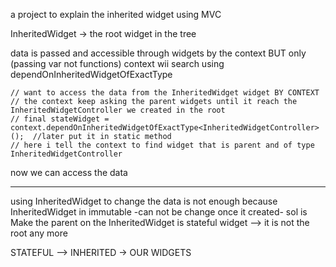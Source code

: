 a project to explain the inherited widget using MVC

InheritedWidget -> the root widget in the tree

data is passed and accessible through widgets by the context BUT only (passing var not functions)
context wii search using dependOnInheritedWidgetOfExactType

    // want to access the data from the InheritedWidget widget BY CONTEXT
    // the context keep asking the parent widgets until it reach the InheritedWidgetController we created in the root
    // final stateWidget = context.dependOnInheritedWidgetOfExactType<InheritedWidgetController>();  //later put it in static method
    // here i tell the context to find widget that is parent and of type InheritedWidgetController
now we can access the data 

-------------------------
using InheritedWidget to change the data is not enough because InheritedWidget in immutable -can not
be change once it created-
sol is Make the parent on the InheritedWidget is stateful widget --> it is not the root any more

STATEFUL --> INHERITED -> OUR WIDGETS